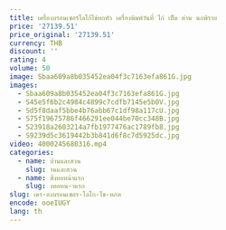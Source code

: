```yaml
---
title: เครื่องบรอนเซอร์โลโก้ไข่หกหัว เครื่องพิมพ์วันที่ ไก่ เป็ด ห่าน นกพิราบ
price: '27139.51'
price_original: '27139.51'
currency: THB
discount: ''
rating: 4
volume: 50
image: Sbaa609a8b035452ea04f3c7163efa861G.jpg
images:
  - Sbaa609a8b035452ea04f3c7163efa861G.jpg
  - S45e5f6b2c4984c4899c7cdfb7145e5b0V.jpg
  - Sd5f8daaf5bbe4b76abb67c1df98a117cU.jpg
  - S75f19675786f466291ee044be70cc348B.jpg
  - S23918a2603214a7fb1977476ac1789fb8.jpg
  - S9239d5c3619442b3b841d6f8c7d5925dc.jpg
video: 4000245680316.mp4
categories:
  - name: บ้านและสวน
    slug: านและสวน
  - name: สิ่งทอหน้าแรก
    slug: งทอหน-าแรก
slug: เคร-องบรอนเซอร-โลโก-ไข-หกห
encode: ooeIUGY
lang: th
---
```

  